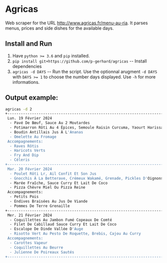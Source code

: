 # Agricas

Web scraper for the URL http://www.agricas.fr/menu-au-ria. It parses menus,
prices and side dishes for the available days.

## Install and Run

1. Have `python >= 3.6` and `pip` installed.
2. `pip install git+https://github.com/p-gerhard/agricas` -- Install dependencies
3. `agricas -d DAYS` -- Run the script. Use the optionnal arugment `-d DAYS`
with `DAYS >= 1` to choose the number days displayed. Use `-h` for more
informations.

## Output example:

```bash
agricas -d 2
+----------------------------------------------------------------------------------------------------+
 Lun. 19 Février 2024
  - Pavé De Bœuf, Sauce Au 2 Moutardes                                                          4,20 €
  - Potimarron Rôti Au 4 Épices, Semoule Raisin Curcuma, Yaourt Harissa/Cacahuètes              3,33 €
  - Boudin Antillais Jus À L'Ananas                                                             3,33 €
  - Omelette Au Fromage                                                                         2,40 €
 Accompagnements:
  - Raves Rôtis
  - Haricots Verts
  - Fry And Dip
  - Céleris
+----------------------------------------------------------------------------------------------------+
 Mar. 20 Février 2024
  - Poulet Rôti Lr, Ail Confit Et Son Jus                                                       5,41 €
  - Gnocchis À La Betterave, Crémeux Wakamé, Grenade, Pickles D'Oignons                         2,40 €
  - Marée Fraîche, Sauce Curry Et Lait De Coco                                                  5,13 €
  - Pizza Chèvre Miel Ou Pizza Reine                                                            4,05 € ou 3,48 €
 Accompagnements:
  - Petits Pois
  - Endives Braisées Au Jus De Viande
  - Pommes De Terre Grenaille
+----------------------------------------------------------------------------------------------------+
 Mer. 21 Février 2024
  - Coquillettes Au Jambon Fumé Copeaux De Comté                                                2,40 €
  - Filet De Cabillaud Sauce Curry Et Lait De Coco                                              5,41 €
  - Escalope De Dinde Vallée D'Auge                                                             4,06 €
  - Risotto Vert Au Pesto De Roquette, Brebis, Cajou Au Curry                                   4,17 €
 Accompagnements:
  - Carottes Vapeur
  - Coquillettes Au Beurre
  - Julienne De Poireaux Sautés
+----------------------------------------------------------------------------------------------------+
```

